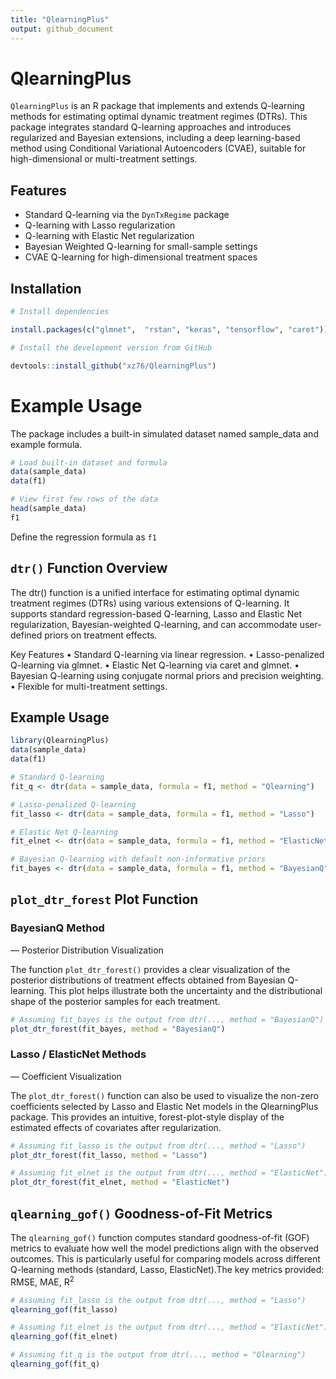 ```yaml
---
title: "QlearningPlus"
output: github_document
---
```


# QlearningPlus

`QlearningPlus` is an R package that implements and extends Q-learning methods for estimating optimal dynamic treatment regimes (DTRs). This package integrates standard Q-learning approaches and introduces regularized and Bayesian extensions, including a deep learning-based method using Conditional Variational Autoencoders (CVAE), suitable for high-dimensional or multi-treatment settings.

## Features

-   Standard Q-learning via the `DynTxRegime` package
-   Q-learning with Lasso regularization
-   Q-learning with Elastic Net regularization
-   Bayesian Weighted Q-learning for small-sample settings
-   CVAE Q-learning for high-dimensional treatment spaces

## Installation

``` r
# Install dependencies 

install.packages(c("glmnet",  "rstan", "keras", "tensorflow", "caret")) keras::install_keras()

# Install the development version from GitHub

devtools::install_github("xz76/QlearningPlus")
```

# Example Usage

The package includes a built-in simulated dataset named sample_data and example formula.

``` r
# Load built-in dataset and formula
data(sample_data)
data(f1)

# View first few rows of the data
head(sample_data)
f1
```

Define the regression formula as `f1`

## `dtr()` Function Overview

The dtr() function is a unified interface for estimating optimal dynamic treatment regimes (DTRs) using various extensions of Q-learning. It supports standard regression-based Q-learning, Lasso and Elastic Net regularization, Bayesian-weighted Q-learning, and can accommodate user-defined priors on treatment effects.

Key Features • Standard Q-learning via linear regression. • Lasso-penalized Q-learning via glmnet. • Elastic Net Q-learning via caret and glmnet. • Bayesian Q-learning using conjugate normal priors and precision weighting. • Flexible for multi-treatment settings.

## Example Usage

``` r
library(QlearningPlus)
data(sample_data)
data(f1)

# Standard Q-learning
fit_q <- dtr(data = sample_data, formula = f1, method = "Qlearning")

# Lasso-penalized Q-learning
fit_lasso <- dtr(data = sample_data, formula = f1, method = "Lasso")

# Elastic Net Q-learning
fit_elnet <- dtr(data = sample_data, formula = f1, method = "ElasticNet")

# Bayesian Q-learning with default non-informative priors
fit_bayes <- dtr(data = sample_data, formula = f1, method = "BayesianQ")
```

## `plot_dtr_forest` Plot Function

### BayesianQ Method

— Posterior Distribution Visualization

The function `plot_dtr_forest()` provides a clear visualization of the posterior distributions of treatment effects obtained from Bayesian Q-learning. This plot helps illustrate both the uncertainty and the distributional shape of the posterior samples for each treatment.

``` r
# Assuming fit_bayes is the output from dtr(..., method = "BayesianQ")
plot_dtr_forest(fit_bayes, method = "BayesianQ")
```

### Lasso / ElasticNet Methods

— Coefficient Visualization

The `plot_dtr_forest()` function can also be used to visualize the non-zero coefficients selected by Lasso and Elastic Net models in the QlearningPlus package. This provides an intuitive, forest-plot-style display of the estimated effects of covariates after regularization.

``` r
# Assuming fit_lasso is the output from dtr(..., method = "Lasso")
plot_dtr_forest(fit_lasso, method = "Lasso")

# Assuming fit_elnet is the output from dtr(..., method = "ElasticNet")
plot_dtr_forest(fit_elnet, method = "ElasticNet")
```

## `qlearning_gof()` Goodness-of-Fit Metrics

The `qlearning_gof()` function computes standard goodness-of-fit (GOF) metrics
to evaluate how well the model predictions align with the observed outcomes. 
This is particularly useful for comparing models across different Q-learning 
methods (standard, Lasso, ElasticNet).The key metrics provided: RMSE, MAE, R$^2$

```r
# Assuming fit_lasso is the output from dtr(..., method = "Lasso")
qlearning_gof(fit_lasso)

# Assuming fit_elnet is the output from dtr(..., method = "ElasticNet")
qlearning_gof(fit_elnet)

# Assuming fit_q is the output from dtr(..., method = "Qlearning")
qlearning_gof(fit_q)
```



